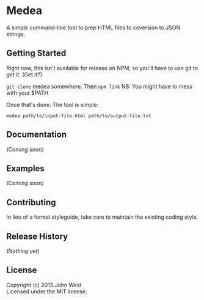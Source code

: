 # Medea

A simple command-line tool to prep HTML files to coversion to JSON strings.

## Getting Started
Right now, this isn't available for release on NPM, so you'll have to use git to _get_ it. (Get it?)

`git clone` medea somewhere. Then `npm link` NB: You might have to mess with your $PATH

Once that's done. The tool is simple:

`medea path/to/input-file.html path/to/output-file.txt`

## Documentation
_(Coming soon)_

## Examples
_(Coming soon)_

## Contributing
In lieu of a formal styleguide, take care to maintain the existing coding style.

## Release History
_(Nothing yet)_

## License
Copyright (c) 2013 John West  
Licensed under the MIT license.
